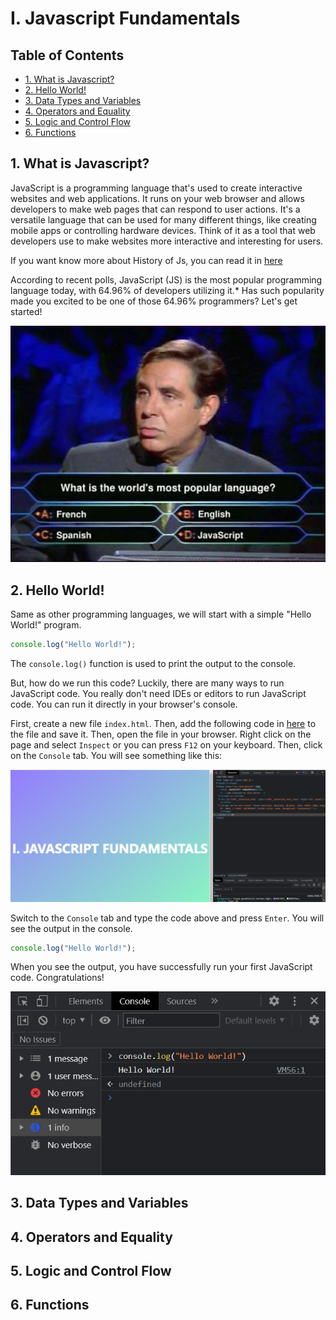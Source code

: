 <h1> I. Javascript Fundamentals </h1>

<h2> Table of Contents </h2>

- [1. What is Javascript?](#1-what-is-javascript)
- [2. Hello World!](#2-hello-world)
- [3. Data Types and Variables](#3-data-types-and-variables)
- [4. Operators and Equality](#4-operators-and-equality)
- [5. Logic and Control Flow](#5-logic-and-control-flow)
- [6. Functions](#6-functions)

## 1. What is Javascript?

JavaScript is a programming language that's used to create interactive websites and web applications. It runs on your web browser and allows developers to make web pages that can respond to user actions. It's a versatile language that can be used for many different things, like creating mobile apps or controlling hardware devices. Think of it as a tool that web developers use to make websites more interactive and interesting for users. 

If you want know more about History of Js, you can read it in [here](https://en.wikipedia.org/wiki/JavaScript)

According to recent polls, JavaScript (JS) is the most popular programming language today, with 64.96% of developers utilizing it.* Has such popularity made you excited to be one of those 64.96% programmers? Let's get started!

![popular language](assets/popular-lang.webp)

## 2. Hello World!

Same as other programming languages, we will start with a simple "Hello World!" program. 

```javascript
console.log("Hello World!");
```

The `console.log()` function is used to print the output to the console.

But, how do we run this code? Luckily, there are many ways to run JavaScript code. You really don't need IDEs or editors to run JavaScript code. You can run it directly in your browser's console.

First, create a new file `index.html`. Then, add the following code in [here](code/index.html) to the file and save it. Then, open the file in your browser. Right click on the page and select `Inspect` or you can press `F12` on your keyboard. Then, click on the `Console` tab. You will see something like this:

![console](assets/i2_1.png)

Switch to the `Console` tab and type the code above and press `Enter`. You will see the output in the console.

```javascript
console.log("Hello World!");
```

When you see the output, you have successfully run your first JavaScript code. Congratulations!

![console](assets/i2_2.png)

## 3. Data Types and Variables

## 4. Operators and Equality

## 5. Logic and Control Flow

## 6. Functions



